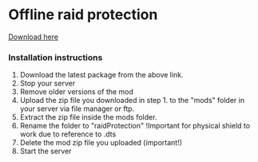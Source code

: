 # Offline raid protection

[Download here](https://github.com/LiF-x/OfflineRaidProtection/releases/latest)

### Installation instructions

1. Download the latest package from the above link.
2. Stop your server
3. Remove older versions of the mod
4. Upload the zip file you downloaded in step 1. to the "mods" folder in your server via file manager or ftp.
5. Extract the zip file inside the mods folder.
6. Rename the folder to "raidProtection" !Important for physical shield to work due to reference to .dts
7. Delete the mod zip file you uploaded (important!)
8. Start the server
